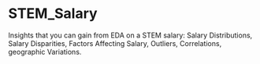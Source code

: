 # STEM_Salary
Insights that you can gain from EDA on a STEM salary: Salary Distributions, Salary Disparities, Factors Affecting Salary, Outliers, Correlations, geographic Variations.
